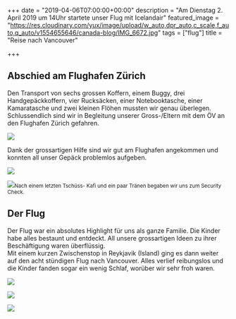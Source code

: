 +++
date = "2019-04-06T07:00:00+00:00"
description = "Am Dienstag 2. April 2019 um 14Uhr startete unser Flug mit Icelandair"
featured_image = "https://res.cloudinary.com/yux/image/upload/w_auto,dpr_auto,c_scale,f_auto,q_auto/v1554655646/canada-blog/IMG_6672.jpg"
tags = ["flug"]
title = "Reise nach Vancouver"

+++
## Abschied am Flughafen Zürich

Den Transport von sechs grossen Koffern, einem Buggy, drei Handgepäckkoffern, vier Rucksäcken, einer Notebooktasche, einer Kamaratasche und zwei kleinen Flöhen mussten wir genau überlegen. Schlussendlich sind wir in Begleitung unserer Gross-/Eltern mit dem ÖV an den Flughafen Zürich gefahren.

![](https://res.cloudinary.com/yux/image/upload/w_auto,dpr_auto,c_scale,f_auto,q_auto/v1554654481/canada-blog/IMG_0035.jpg)

Dank der grossartigen Hilfe sind wir gut am Flughafen angekommen und konnten all unser Gepäck problemlos aufgeben.

![](https://res.cloudinary.com/yux/image/upload/w_auto,dpr_auto,c_scale,f_auto,q_auto/v1554655211/canada-blog/IMG_0046.jpg)

![](https://res.cloudinary.com/yux/image/upload/w_auto,dpr_auto,c_scale,f_auto,q_auto/v1554654788/canada-blog/IMG_0010.jpg)<small>Nach einem letzten Tschüss- Kafi und ein paar Tränen begaben wir uns zum Security Check.</small>

## Der Flug

Der Flug war ein absolutes Highlight für uns als ganze Familie. Die Kinder habe alles bestaunt und entdeckt. All unsere grossartigen Ideen zu ihrer Beschäftigung waren überflüssig.  
Mit einem kurzen Zwischenstop in Reykjavik (Island) ging es dann weiter auf den acht stündigen Flug nach Vancouver. Alles verlief reibungslos und die Kinder fanden sogar ein wenig Schlaf, worüber wir sehr froh waren.

![](https://res.cloudinary.com/yux/image/upload/w_auto,dpr_auto,c_scale,f_auto,q_auto/v1554655991/canada-blog/IMG_6666.jpg)

![](https://res.cloudinary.com/yux/image/upload/w_auto,dpr_auto,c_scale,f_auto,q_auto/v1554867344/canada-blog/IMG_0023.jpg)

![](https://res.cloudinary.com/yux/image/upload/w_auto,dpr_auto,c_scale,f_auto,q_auto/v1555214343/canada-blog/IMG_0037.jpg)